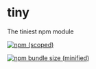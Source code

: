 # tiny
The tiniest npm module

[![npm (scoped)](https://img.shields.io/npm/v/@cycle/core.svg)](https://github.com/1baga/tiny)

[![npm bundle size (minified)](https://img.shields.io/bundlephobia/min/react.svg?style=flat-square)](https://github.com/1baga/tiny)
